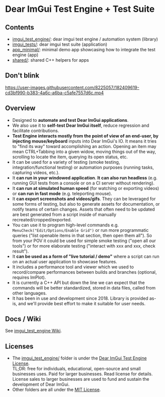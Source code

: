 # Dear ImGui Test Engine + Test Suite

## Contents

- [imgui_test_engine/](https://github.com/ocornut/imgui_test_engine/tree/main/imgui_test_engine): dear imgui test engine / automation system (library)
- [imgui_tests/](https://github.com/ocornut/imgui_test_engine/tree/main/imgui_tests): dear imgui test suite (application)
- [app_minimal/](https://github.com/ocornut/imgui_test_engine/tree/main/app_minimal): minimal demo app showcasing how to integrate the test engine (app)
- [shared/](https://github.com/ocornut/imgui_test_engine/tree/main/shared): shared C++ helpers for apps

## Don't blink

https://user-images.githubusercontent.com/8225057/182409619-cd3bf990-b383-4a6c-a6ba-c5afe7557d6c.mp4

## Overview

- Designed to **automate and test Dear ImGui applications**. 
- We also use it to **self-test Dear ImGui itself**, reduce regression and facilitate contributions.
- **Test Engine interacts mostly from the point of view of an end-user, by injecting mouse/keyboard** inputs into Dear ImGui's IO. It means it tries to "find its way" toward accomplishing an action. Opening an item may mean CTRL+Tabbing into a given widow, moving things out of the way, scrolling to locate the item, querying its open status, etc.
- It can be used for a variety of testing (smoke testing, integration/functional testing) or automation purposes (running tasks, capturing videos, etc.).
- It **can run in your windowed application**. **It can also run headless** (e.g. running GUI tests from a console or on a CI server without rendering).
- It **can run at simulated human speed** (for watching or exporting videos) or **can run in fast mode** (e.g. teleporting mouse).
- It **can export screenshots and videos/gifs**. They can be leveraged for some forms of testing, but also to generate assets for documentation, or notify teams of certain changes. Assets that often need to be updated are best generated from a script inside of manually recreated/cropped/exported.
- You can use it to program high-level commands e.g. `MenuCheck("Edit/Options/Enable Grid")` or run more programmatic queries ("list openable items in that section, then open them all"). So from your POV it could be used for simple smoke testing ("open all our tools") or for more elaborate testing ("interact with xxx and xxx, check result").
- It **can be used as a form of "live tutorial / demo"** where a script can run on an actual user application to showcase features.
- It includes a performance tool and viewer which we used to record/compare performances between builds and branches (optional, requires ImPlot).
- It is currently a C++ API but down the line we can expect that the commands will be better standardized, stored in data files, called from other languages.
- It has been in use and development since 2018. Library is provided as-is, and we'll provide best effort to make it suitable for user needs.

## Docs / Wiki

See [imgui_test_engine Wiki](https://github.com/ocornut/imgui_test_engine/wiki/imgui_test_engine).

## Licenses

- The [imgui_test_engine/](https://github.com/ocornut/imgui_test_engine/tree/main/imgui_test_engine) folder is under the [Dear ImGui Test Engine License](https://github.com/ocornut/imgui_test_engine/blob/main/imgui_test_engine/LICENSE.txt).<BR>TL;DR: free for individuals, educational, open-source and small businesses uses. Paid for larger businesses. Read license for details. License sales to larger businesses are used to fund and sustain the development of Dear ImGui.
- Other folders are all under the [MIT License](https://github.com/ocornut/imgui_test_engine/blob/main/imgui_tests/LICENSE.txt).
